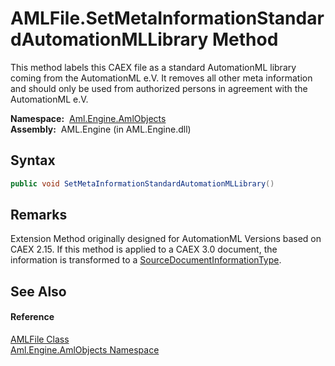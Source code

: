 AMLFile.SetMetaInformationStandardAutomationMLLibrary Method
============================================================
This method labels this CAEX file as a standard AutomationML library coming from the AutomationML e.V. It removes all other meta information and should only be used from authorized persons in agreement with the AutomationML e.V.

  **Namespace:**  [Aml.Engine.AmlObjects][1]  
  **Assembly:**  AML.Engine (in AML.Engine.dll)

Syntax
------

```csharp
public void SetMetaInformationStandardAutomationMLLibrary()
```


Remarks
-------
 Extension Method originally designed for AutomationML Versions based on CAEX 2.15. If this method is applied to a CAEX 3.0 document, the information is transformed to a [SourceDocumentInformationType][2]. 

See Also
--------

#### Reference
[AMLFile Class][3]  
[Aml.Engine.AmlObjects Namespace][1]  

[1]: ../README.md
[2]: ../../Aml.Engine.CAEX/SourceDocumentInformationType/README.md
[3]: README.md
[4]: https://www.automationml.org
[5]: ../../icons/logoShade.png